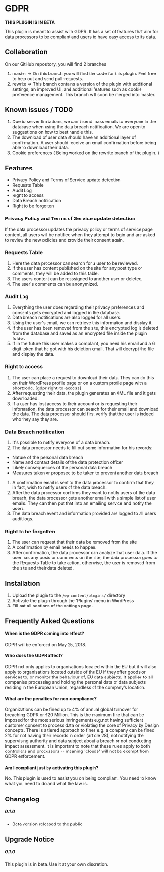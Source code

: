 # GDPR


**THIS PLUGIN IS IN BETA**


This plugin is meant to assist with GDPR.
It has a set of features that aim for data processors to be compliant and users to have easy access to its data.


## Collaboration


On our GitHub repository, you will find 2 branches
1. master => On this branch you will find the code for this plugin. Feel free to help out and send pull-requests.
1. rewrite => This branch contains a version of the plugin with additional settings, an improved UI, and additional features such as cookie preference management. This branch will soon be merged into master.
## Known issues / TODO


1. Due to server limitations, we can't send mass emails to everyone in the database when using the data breach notification. We are open to suggestions on how to best handle this.
1. The download of user data should have an additional layer of confirmation. A user should receive an email confirmation before being able to download their data.
1. Cookie preferences ( Being worked on the rewrite branch of the plugin. )


## Features


* Privacy Policy and Terms of Service update detection
* Requests Table
* Audit Log
* Right to access
* Data Breach notification
* Right to be forgotten


### Privacy Policy and Terms of Service update detection
If the data processor updates the privacy policy or terms of service page content, all users will be notified when they attempt to login and are asked to review the new policies and provide their consent again.


### Requests Table


1. Here the data processor can search for a user to be reviewed.
1. If the user has content published on the site for any post type or comments, they will be added to this table.
1. The users content can be reassigned to another user or deleted.
1. The user's comments can be anonymized.


### Audit Log


1. Everything the user does regarding their privacy preferences and consents gets encrypted and logged in the database.
1. Data breach notifications are also logged for all users.
1. Using the user's email, we can retrieve this information and display it.
1. If the user has been removed from the site, this encrypted log is deleted from the database and saved as an encrypted file inside the plugin folder.
1. If in the future this user makes a complaint, you need his email and a 6 digit token that he got with his deletion email. That will decrypt the file and display the data.


### Right to access


1. The user can place a request to download their data. They can do this on their WordPress profile page or on a custom profile page with a shortcode. [gdpr-right-to-access]
1. After requesting their data, the plugin generates an XML file and it gets downloaded.
1. If a user has lost access to their account or is requesting their information, the data processor can search for their email and download the data. The data processor should first verify that the user is indeed who they say they are.


### Data Breach notification


1. It's possible to notify everyone of a data breach.
1. The data processor needs to fill out some information for his records:
* Nature of the personal data breach
* Name and contact details of the data protection officer
* Likely consequences of the personal data breach
* Measures taken or proposed to be taken to prevent another data breach
1. A confirmation email is sent to the data processor to confirm that they, in fact, wish to notify users of the data breach.
1. After the data processor confirms they want to notify users of the data breach, the data processor gets another email with a simple list of user emails. They can then put that into an emailing service and notify the users.
1. The data breach event and information provided are logged to all users audit logs.


### Right to be forgotten


1. The user can request that their data be removed from the site
1. A confirmation by email needs to happen.
1. After confirmation, the data processor can analyze that user data. If the user has any posts or comments on the site, the data processor goes to the Requests Table to take action, otherwise, the user is removed from the site and their data deleted.


## Installation


1. Upload the plugin to the `/wp-content/plugins/` directory
1. Activate the plugin through the 'Plugins' menu in WordPress
1. Fill out all sections of the settings page.


## Frequently Asked Questions

#### When is the GDPR coming into effect?
GDPR will be enforced on May 25, 2018.


#### Who does the GDPR affect?


GDPR not only applies to organisations located within the EU but it will also apply to organisations located outside of the EU if they offer goods or services to, or monitor the behaviour of, EU data subjects. It applies to all companies processing and holding the personal data of data subjects residing in the European Union, regardless of the company’s location.


#### What are the penalties for non-compliance?


Organizations can be fined up to 4% of annual global turnover for breaching GDPR or €20 Million. This is the maximum fine that can be imposed for the most serious infringements e.g.not having sufficient customer consent to process data or violating the core of Privacy by Design concepts. There is a tiered approach to fines e.g. a company can be fined 2% for not having their records in order (article 28), not notifying the supervising authority and data subject about a breach or not conducting impact assessment. It is important to note that these rules apply to both controllers and processors -- meaning 'clouds' will not be exempt from GDPR enforcement.


#### Am I compliant just by activating this plugin?


No. This plugin is used to assist you on being compliant. You need to know what you need to do and what the law is.


## Changelog


##### 0.1.0
* Beta version released to the public


## Upgrade Notice


##### 0.1.0
This plugin is in beta. Use it at your own discretion.
